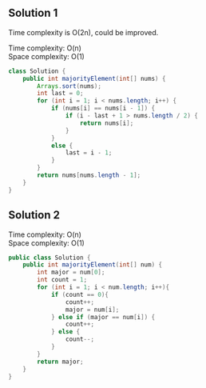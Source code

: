## Solution 1

Time complexity is O(2n), could be improved.  

Time complexity: O(n)  
Space complexity: O(1)  

```java
class Solution {
    public int majorityElement(int[] nums) {
        Arrays.sort(nums);
        int last = 0;
        for (int i = 1; i < nums.length; i++) {
            if (nums[i] == nums[i - 1]) {
                if (i - last + 1 > nums.length / 2) {
                    return nums[i];
                }
            }
            else {
                last = i - 1;
            }
        }
        return nums[nums.length - 1];
    }
}
```

## Solution 2

Time complexity: O(n)  
Space complexity: O(1)  

```java
public class Solution {
    public int majorityElement(int[] num) {
        int major = num[0];
        int count = 1;
        for (int i = 1; i < num.length; i++){
            if (count == 0){
                count++;
                major = num[i];
            } else if (major == num[i]) {
                count++;
            } else {
                count--;
            }
        }
        return major;
    }
}
```